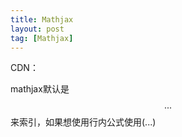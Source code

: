 ```yaml
---
title: Mathjax
layout: post
tag: [Mathjax]
---
```



CDN：<script src="http://cdn.bootcss.com/mathjax/2.4.0/MathJax.js?config=TeX-AMS-MML_HTMLorMML"></script>

mathjax默认是$$...$$来索引，如果想使用行内公式使用\(...\)

